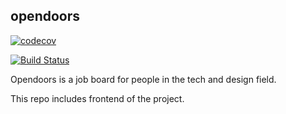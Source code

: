 ## opendoors

[![codecov](https://codecov.io/gh/willardshikami/opendoors-frontend/branch/master/graph/badge.svg)](https://codecov.io/gh/willardshikami/opendoors-frontend)

[![Build Status](https://travis-ci.com/willardshikami/opendoors-frontend.svg?branch=master)](https://travis-ci.com/willardshikami/opendoors-frontend)

Opendoors is a job board for people in the tech and design field.

This repo includes frontend of the project.

